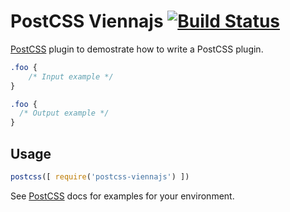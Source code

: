 # PostCSS Viennajs [![Build Status][ci-img]][ci]

[PostCSS] plugin to demostrate how to write a PostCSS plugin.

[PostCSS]: https://github.com/postcss/postcss
[ci-img]:  https://travis-ci.org/mxstbr/postcss-viennajs.svg
[ci]:      https://travis-ci.org/mxstbr/postcss-viennajs

```css
.foo {
    /* Input example */
}
```

```css
.foo {
  /* Output example */
}
```

## Usage

```js
postcss([ require('postcss-viennajs') ])
```

See [PostCSS] docs for examples for your environment.
